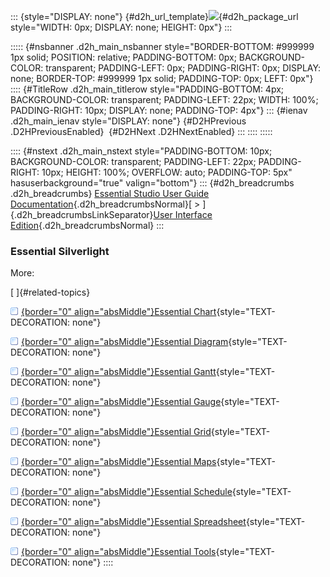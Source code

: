 ::: {style="DISPLAY: none"}
[](ms-xhelp:///?Id=d2h_url_template){#d2h_url_template}![](!package_url!){#d2h_package_url style="WIDTH: 0px; DISPLAY: none; HEIGHT: 0px"}
:::

::::: {#nsbanner .d2h_main_nsbanner style="BORDER-BOTTOM: #999999 1px solid; POSITION: relative; PADDING-BOTTOM: 0px; BACKGROUND-COLOR: transparent; PADDING-LEFT: 0px; PADDING-RIGHT: 0px; DISPLAY: none; BORDER-TOP: #999999 1px solid; PADDING-TOP: 0px; LEFT: 0px"}
:::: {#TitleRow .d2h_main_titlerow style="PADDING-BOTTOM: 4px; BACKGROUND-COLOR: transparent; PADDING-LEFT: 22px; WIDTH: 100%; PADDING-RIGHT: 10px; DISPLAY: none; PADDING-TOP: 4px"}
::: {#ienav .d2h_main_ienav style="DISPLAY: none"}
[](ms-xhelp:///?Id=4b14e7d1-65c4-4f67-b1aa-2c37709905a5){#D2HPrevious .D2HPreviousEnabled}  [](ms-xhelp:///?Id=e60759d8-47a4-4570-9d7a-16a68d63f2ea){#D2HNext .D2HNextEnabled}
:::
::::
:::::

:::: {#nstext .d2h_main_nstext style="PADDING-BOTTOM: 10px; BACKGROUND-COLOR: transparent; PADDING-LEFT: 22px; PADDING-RIGHT: 10px; HEIGHT: 100%; OVERFLOW: auto; PADDING-TOP: 5px" hasuserbackground="true" valign="bottom"}
::: {#d2h_breadcrumbs .d2h_breadcrumbs}
[Essential Studio User Guide Documentation](ms-xhelp:///?Id=12457748-09e3-4d74-a240-8e049cedf030){.d2h_breadcrumbsNormal}[ \> ]{.d2h_breadcrumbsLinkSeparator}[User Interface Edition](ms-xhelp:///?Id=c29296b7-531c-413b-a0ec-488ca1f7f669){.d2h_breadcrumbsNormal}
:::

### Essential Silverlight

More:

[ ]{#related-topics}

[![](button.gif){border="0" align="absMiddle"}Essential Chart](ms-xhelp:///?Id=5dd4cff8-1e77-4550-973e-069de4c76a5e){style="TEXT-DECORATION: none"}

[![](button.gif){border="0" align="absMiddle"}Essential Diagram](ms-xhelp:///?Id=eef75a1d-cddc-44d0-a2d2-5da5f1e22f8a){style="TEXT-DECORATION: none"}

[![](button.gif){border="0" align="absMiddle"}Essential Gantt](ms-xhelp:///?Id=cd8c46e2-c344-449d-855d-0a1ef6fbba7a){style="TEXT-DECORATION: none"}

[![](button.gif){border="0" align="absMiddle"}Essential Gauge](ms-xhelp:///?Id=2aa56283-98c3-4311-ad08-fd7de70e32df){style="TEXT-DECORATION: none"}

[![](button.gif){border="0" align="absMiddle"}Essential Grid](ms-xhelp:///?Id=fe02c395-fc4c-4fb6-a68e-7583f642e465){style="TEXT-DECORATION: none"}

[![](button.gif){border="0" align="absMiddle"}Essential Maps](ms-xhelp:///?Id=26a99dbb-6d45-411c-9141-09a424a81bef){style="TEXT-DECORATION: none"}

[![](button.gif){border="0" align="absMiddle"}Essential Schedule](ms-xhelp:///?Id=fb452e06-0616-40c8-bbcf-44df8d96bbf5){style="TEXT-DECORATION: none"}

[![](button.gif){border="0" align="absMiddle"}Essential Spreadsheet](ms-xhelp:///?Id=f4cd9a0f-47a0-480f-9a40-e85ae8314558){style="TEXT-DECORATION: none"}

[![](button.gif){border="0" align="absMiddle"}Essential Tools](ms-xhelp:///?Id=ac879826-dd95-4496-9300-bda515251a00){style="TEXT-DECORATION: none"}
::::
